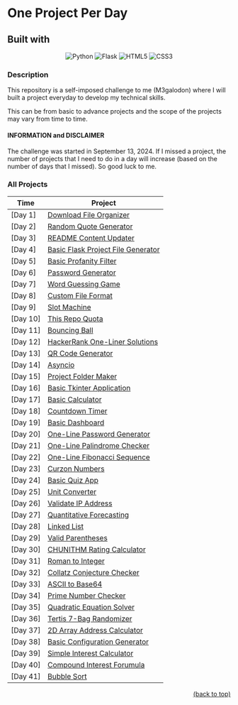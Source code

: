 <a id="readme-top"></a>

# One Project Per Day

## Built with

<div style="text-align: center;">

![Python](https://img.shields.io/badge/python-3670A0?style=for-the-badge&logo=python&logoColor=ffdd54)
![Flask](https://img.shields.io/badge/flask-%23000.svg?style=for-the-badge&logo=flask&logoColor=white)
![HTML5](https://img.shields.io/badge/html5-%23E34F26.svg?style=for-the-badge&logo=html5&logoColor=white)
![CSS3](https://img.shields.io/badge/css3-%231572B6.svg?style=for-the-badge&logo=css3&logoColor=white)

</div>

### Description

This repository is a self-imposed challenge to me (M3galodon) where I will built a project everyday to develop my technical skills.

This can be from basic to advance projects and the scope of the projects may vary from time to time.

#### INFORMATION and DISCLAIMER
The challenge was started in September 13, 2024. If I missed a project, the number of projects that I need to do in a day will increase (based on the number of days that I missed). So good luck to me. 

<!-- Update -->
### All Projects
| Time | Project           |
| ---- | ----------------- |
| [Day 1] | [Download File Organizer](https://github.com/M3galodn81/one-project-per-day/tree/main/%5BDay%201%5D%20Download%20File%20Organizer) |
| [Day 2] | [Random Quote Generator](https://github.com/M3galodn81/one-project-per-day/tree/main/%5BDay%202%5D%20Random%20Quote%20Generator) |
| [Day 3] | [README Content Updater](https://github.com/M3galodn81/one-project-per-day/tree/main/%5BDay%203%5D%20README%20Content%20Updater) |
| [Day 4] | [Basic Flask Project File Generator](https://github.com/M3galodn81/one-project-per-day/tree/main/%5BDay%204%5D%20Basic%20Flask%20Project%20File%20Generator) |
| [Day 5] | [Basic Profanity Filter](https://github.com/M3galodn81/one-project-per-day/tree/main/%5BDay%205%5D%20Basic%20Profanity%20Filter) |
| [Day 6] | [Password Generator](https://github.com/M3galodn81/one-project-per-day/tree/main/%5BDay%206%5D%20Password%20Generator) |
| [Day 7] | [Word Guessing Game](https://github.com/M3galodn81/one-project-per-day/tree/main/%5BDay%207%5D%20Word%20Guessing%20Game) |
| [Day 8] | [Custom File Format](https://github.com/M3galodn81/one-project-per-day/tree/main/%5BDay%208%5D%20Custom%20File%20Format) |
| [Day 9] | [Slot Machine](https://github.com/M3galodn81/one-project-per-day/tree/main/%5BDay%209%5D%20Slot%20Machine) |
| [Day 10] | [This Repo Quota](https://github.com/M3galodn81/one-project-per-day/tree/main/%5BDay%2010%5D%20This%20Repo%20Quota) |
| [Day 11] | [Bouncing Ball](https://github.com/M3galodn81/one-project-per-day/tree/main/%5BDay%2011%5D%20Bouncing%20Ball) |
| [Day 12] | [HackerRank One-Liner Solutions](https://github.com/M3galodn81/one-project-per-day/tree/main/%5BDay%2012%5D%20HackerRank%20One-Liner%20Solutions) |
| [Day 13] | [QR Code Generator](https://github.com/M3galodn81/one-project-per-day/tree/main/%5BDay%2013%5D%20QR%20Code%20Generator) |
| [Day 14] | [Asyncio](https://github.com/M3galodn81/one-project-per-day/tree/main/%5BDay%2014%5D%20Asyncio) |
| [Day 15] | [Project Folder Maker](https://github.com/M3galodn81/one-project-per-day/tree/main/%5BDay%2015%5D%20Project%20Folder%20Maker) |
| [Day 16] | [Basic Tkinter Application](https://github.com/M3galodn81/one-project-per-day/tree/main/%5BDay%2016%5D%20Basic%20Tkinter%20Application) |
| [Day 17] | [Basic Calculator](https://github.com/M3galodn81/one-project-per-day/tree/main/%5BDay%2017%5D%20Basic%20Calculator) |
| [Day 18] | [Countdown Timer](https://github.com/M3galodn81/one-project-per-day/tree/main/%5BDay%2018%5D%20Countdown%20Timer) |
| [Day 19] | [Basic Dashboard](https://github.com/M3galodn81/one-project-per-day/tree/main/%5BDay%2019%5D%20Basic%20Dashboard) |
| [Day 20] | [One-Line Password Generator](https://github.com/M3galodn81/one-project-per-day/tree/main/%5BDay%2020%5D%20One-Line%20Password%20Generator) |
| [Day 21] | [One-Line Palindrome Checker](https://github.com/M3galodn81/one-project-per-day/tree/main/%5BDay%2021%5D%20One-Line%20Palindrome%20Checker) |
| [Day 22] | [One-Line Fibonacci Sequence](https://github.com/M3galodn81/one-project-per-day/tree/main/%5BDay%2022%5D%20One-Line%20Fibonacci%20Sequence) |
| [Day 23] | [Curzon Numbers](https://github.com/M3galodn81/one-project-per-day/tree/main/%5BDay%2023%5D%20Curzon%20Numbers) |
| [Day 24] | [Basic Quiz App](https://github.com/M3galodn81/one-project-per-day/tree/main/%5BDay%2024%5D%20Basic%20Quiz%20App) |
| [Day 25] | [Unit Converter](https://github.com/M3galodn81/one-project-per-day/tree/main/%5BDay%2025%5D%20Unit%20Converter) |
| [Day 26] | [Validate IP Address](https://github.com/M3galodn81/one-project-per-day/tree/main/%5BDay%2026%5D%20Validate%20IP%20Address) |
| [Day 27] | [Quantitative Forecasting](https://github.com/M3galodn81/one-project-per-day/tree/main/%5BDay%2027%5D%20Quantitative%20Forecasting) |
| [Day 28] | [Linked List](https://github.com/M3galodn81/one-project-per-day/tree/main/%5BDay%2028%5D%20Linked%20List) |
| [Day 29] | [Valid Parentheses](https://github.com/M3galodn81/one-project-per-day/tree/main/%5BDay%2029%5D%20Valid%20Parentheses) |
| [Day 30] | [CHUNITHM Rating Calculator](https://github.com/M3galodn81/one-project-per-day/tree/main/%5BDay%2030%5D%20CHUNITHM%20Rating%20Calculator) |
| [Day 31] | [Roman to Integer](https://github.com/M3galodn81/one-project-per-day/tree/main/%5BDay%2031%5D%20Roman%20to%20Integer) |
| [Day 32] | [Collatz Conjecture Checker](https://github.com/M3galodn81/one-project-per-day/tree/main/%5BDay%2032%5D%20Collatz%20Conjecture%20Checker) |
| [Day 33] | [ASCII to Base64](https://github.com/M3galodn81/one-project-per-day/tree/main/%5BDay%2033%5D%20ASCII%20to%20Base64) |
| [Day 34] | [Prime Number Checker](https://github.com/M3galodn81/one-project-per-day/tree/main/%5BDay%2034%5D%20Prime%20Number%20Checker) |
| [Day 35] | [Quadratic Equation Solver](https://github.com/M3galodn81/one-project-per-day/tree/main/%5BDay%2035%5D%20Quadratic%20Equation%20Solver) |
| [Day 36] | [Tertis 7-Bag Randomizer](https://github.com/M3galodn81/one-project-per-day/tree/main/%5BDay%2036%5D%20Tertis%207-Bag%20Randomizer) |
| [Day 37] | [2D Array Address Calculator](https://github.com/M3galodn81/one-project-per-day/tree/main/%5BDay%2037%5D%202D%20Array%20Address%20Calculator) |
| [Day 38] | [Basic Configuration Generator](https://github.com/M3galodn81/one-project-per-day/tree/main/%5BDay%2038%5D%20Basic%20Configuration%20Generator) |
| [Day 39] | [Simple Interest Calculator](https://github.com/M3galodn81/one-project-per-day/tree/main/%5BDay%2039%5D%20Simple%20Interest%20Calculator) |
| [Day 40] | [Compound Interest Forumula](https://github.com/M3galodn81/one-project-per-day/tree/main/%5BDay%2040%5D%20Compound%20Interest%20Forumula) |
| [Day 41] | [Bubble Sort](https://github.com/M3galodn81/one-project-per-day/tree/main/%5BDay%2041%5D%20Bubble%20Sort) |

<p align="right"><a href="#readme-top">(back to top)</a></p>